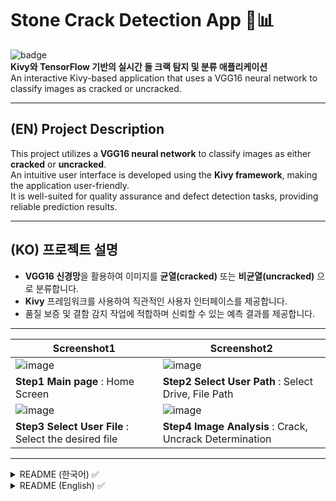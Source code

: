 # Stone Crack Detection App 🗿📊

![badge](https://img.shields.io/badge/version-1.0.0-blue)  
**Kivy와 TensorFlow 기반의 실시간 돌 크랙 탐지 및 분류 애플리케이션**  
An interactive Kivy-based application that uses a VGG16 neural network to classify images as cracked or uncracked.

---

## (EN) Project Description
This project utilizes a **VGG16 neural network** to classify images as either **cracked** or **uncracked**.  
An intuitive user interface is developed using the **Kivy framework**, making the application user-friendly.  
It is well-suited for quality assurance and defect detection tasks, providing reliable prediction results.

---

## (KO) 프로젝트 설명
- **VGG16 신경망**을 활용하여 이미지를 **균열(cracked)** 또는 **비균열(uncracked)** 으로 분류합니다.
- **Kivy** 프레임워크를 사용하여 직관적인 사용자 인터페이스를 제공합니다.
- 품질 보증 및 결함 감지 작업에 적합하며 신뢰할 수 있는 예측 결과를 제공합니다.

---

| **Screenshot1**            | **Screenshot2**                                    |
|-------------------------|---------------------------------------------|
| ![image](https://github.com/user-attachments/assets/4ed48b14-ccd2-4b86-8e3d-3952b95c18da) | ![image](https://github.com/user-attachments/assets/ede7cb3b-4ee7-4d3e-acc2-1482fadfb44e)  |
|  **Step1 Main page** : Home Screen    |  **Step2 Select User Path** : Select Drive, File Path   |
| ![image](https://github.com/user-attachments/assets/af685817-d515-4760-9c05-bbac2ecf5fe6) | ![image](https://github.com/user-attachments/assets/9b31ae7f-38f3-4b3e-a66f-9332e01cf5b5) |
| **Step3 Select User File** : Select the desired file  | **Step4 Image Analysis** : Crack, Uncrack Determination   |



---

<details>
<summary>README (한국어) ✅</summary>

## 주요 기능 ✨
- **이미지 선택 및 미리보기:** Kivy UI를 통해 이미지를 선택하고 미리볼 수 있습니다.
- **VGG16 모델 추론:** 사용자 지정 모델을 활용하여 이미지가 균열인지 비균열인지 분류합니다.
- **결과 시각화:** 예측된 라벨 및 확률을 직관적으로 표시합니다.

---

## 사용된 라이브러리 및 도구 📋
- **TensorFlow:** VGG16 모델과 전이 학습 구현.
- **Kivy:** GUI 개발.
- **NumPy:** 데이터 전처리와 이미지 변환.
- **Pillow:** 이미지 파일 처리.

---

## 설치 및 실행 방법 ⚙️
1. **필요 라이브러리 설치**
   ```bash
   pip install tensorflow keras kivy numpy pillow
2. **애플리케이션 실행**
## 기대 효과 🎯
- **효율성 증대**: 직관적인 UI와 빠른 추론 시간으로 품질 보증 작업의 효율성을 높입니다.
- **다양한 활용 가능성**: 균열 감지 및 상태 분류 작업에 적합합니다.

## 기여 방법 🤝
1. 이 레포지토리를 fork합니다.
2. 새로운 브랜치를 생성합니다:
    ```bash
    git checkout -b feature/your-feature-name
    ```
3. 변경 사항을 커밋합니다:
    ```bash
    git commit -m 'Add some feature'
    ```
4. 브랜치에 푸시합니다:
    ```bash
    git push origin feature/your-feature-name
    ```
5. 풀 리퀘스트(Pull Request)를 생성합니다.

## 라이선스 📝
이 프로젝트는 MIT 라이선스를 따릅니다. 자세한 내용은 LICENSE.md 파일을 참조하세요.

---
</details>

<details>
<summary>README (English) ✅</summary>

## Key Features ✨
- **Image Selection and Preview**: Select and preview images via an intuitive Kivy UI.
- **VGG16 Model Inference**: Classify images as cracked or uncracked using a custom-trained VGG16 model.
- **Result Visualization**: Display the predicted label and probabilities clearly.

## Libraries and Tools Used 📋
- **TensorFlow**: For implementing the VGG16 model and transfer learning.
- **Kivy**: For GUI development.
- **NumPy**: For data preprocessing and image transformations.
- **Pillow**: For handling image files.

## Installation and Execution ⚙️
1. Install Required Libraries:
    ```bash
    pip install tensorflow keras kivy numpy pillow
    ```
2. Run the Application:
    ```bash
    python main.py
    ```

## Benefits 🎯
- **Improved Efficiency**: Enhances quality assurance workflows with an intuitive UI and fast inference times.
- **Versatile Applications**: Suitable for crack detection and condition classification tasks.

## Contribution 🤝
1. Fork this repository.
2. Create a new branch:
    ```bash
    git checkout -b feature/your-feature-name
    ```
3. Commit your changes:
    ```bash
    git commit -m 'Add some feature'
    ```
4. Push to the branch:
    ```bash
    git push origin feature/your-feature-name
    ```
5. Open a pull request.

## License 📝
This project is licensed under the MIT License. See LICENSE.md for more details.

</details>
